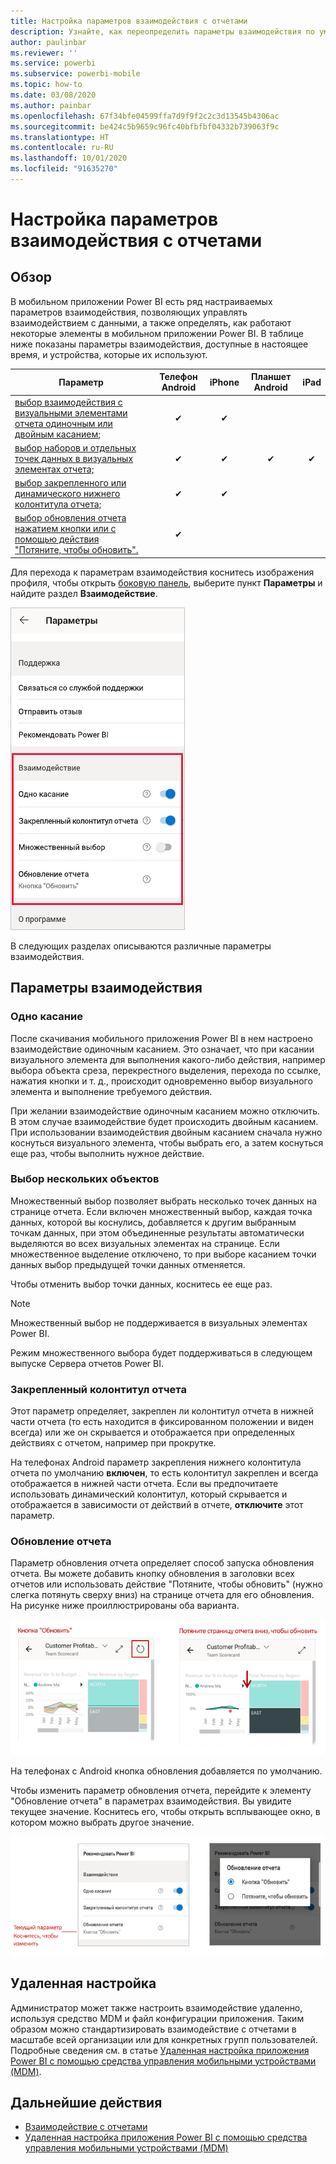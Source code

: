 ```yaml
---
title: Настройка параметров взаимодействия с отчетами
description: Узнайте, как переопределить параметры взаимодействия по умолчанию для отчетов.
author: paulinbar
ms.reviewer: ''
ms.service: powerbi
ms.subservice: powerbi-mobile
ms.topic: how-to
ms.date: 03/08/2020
ms.author: painbar
ms.openlocfilehash: 67f34bfe04599ffa7d9f9f2c2c3d13545b4306ac
ms.sourcegitcommit: be424c5b9659c96fc40bfbfbf04332b739063f9c
ms.translationtype: HT
ms.contentlocale: ru-RU
ms.lasthandoff: 10/01/2020
ms.locfileid: "91635270"
---
```

# <a name="configure-report-interaction-settings"></a>Настройка параметров взаимодействия с отчетами

## <a name="overview"></a>Обзор

В мобильном приложении Power BI есть ряд настраиваемых параметров взаимодействия, позволяющих управлять взаимодействием с данными, а также определять, как работают некоторые элементы в мобильном приложении Power BI. В таблице ниже показаны параметры взаимодействия, доступные в настоящее время, и устройства, которые их используют.

| Параметр | Телефон Android | iPhone | Планшет Android  | iPad |
|---------|:-:|:-:|:-:|:-:|
| [выбор взаимодействия с визуальными элементами отчета одиночным или двойным касанием](#single-tap); |✔|✔|||
| [выбор наборов и отдельных точек данных в визуальных элементах отчета;](#multi-select) |✔|✔|✔|✔|
| [выбор закрепленного или динамического нижнего колонтитула отчета;](#docked-report-footer) |✔|✔|||
| [выбор обновления отчета нажатием кнопки или с помощью действия "Потяните, чтобы обновить".](#report-refresh) |✔||||

Для перехода к параметрам взаимодействия коснитесь изображения профиля, чтобы открыть [боковую панель](./mobile-apps-home-page.md#header), выберите пункт **Параметры** и найдите раздел **Взаимодействие**.

![Параметры взаимодействия](./media/mobile-app-interaction-settings/powerbi-mobile-app-interactions-section.png)

В следующих разделах описываются различные параметры взаимодействия.

## <a name="interaction-settings"></a>Параметры взаимодействия

### <a name="single-tap"></a>Одно касание
После скачивания мобильного приложения Power BI в нем настроено взаимодействие одиночным касанием. Это означает, что при касании визуального элемента для выполнения какого-либо действия, например выбора объекта среза, перекрестного выделения, перехода по ссылке, нажатия кнопки и т. д., происходит одновременно выбор визуального элемента и выполнение требуемого действия.

При желании взаимодействие одиночным касанием можно отключить. В этом случае взаимодействие будет происходить двойным касанием. При использовании взаимодействия двойным касанием сначала нужно коснуться визуального элемента, чтобы выбрать его, а затем коснуться еще раз, чтобы выполнить нужное действие.

### <a name="multi-select"></a>Выбор нескольких объектов

Множественный выбор позволяет выбрать несколько точек данных на странице отчета. Если включен множественный выбор, каждая точка данных, которой вы коснулись, добавляется к другим выбранным точкам данных, при этом объединенные результаты автоматически выделяются во всех визуальных элементах на странице. Если множественное выделение отключено, то при выборе касанием точки данных выбор предыдущей точки данных отменяется.

Чтобы отменить выбор точки данных, коснитесь ее еще раз.

>[!NOTE]
>Множественный выбор не поддерживается в визуальных элементах Power BI.
>
>Режим множественного выбора будет поддерживаться в следующем выпуске Сервера отчетов Power BI.

### <a name="docked-report-footer"></a>Закрепленный колонтитул отчета

Этот параметр определяет, закреплен ли колонтитул отчета в нижней части отчета (то есть находится в фиксированном положении и виден всегда) или же он скрывается и отображается при определенных действиях с отчетом, например при прокрутке.

На телефонах Android параметр закрепления нижнего колонтитула отчета по умолчанию **включен**, то есть колонтитул закреплен и всегда отображается в нижней части отчета. Если вы предпочитаете использовать динамический колонтитул, который скрывается и отображается в зависимости от действий в отчете, **отключите** этот параметр.

### <a name="report-refresh"></a>Обновление отчета

Параметр обновления отчета определяет способ запуска обновления отчета. Вы можете добавить кнопку обновления в заголовки всех отчетов или использовать действие "Потяните, чтобы обновить" (нужно слегка потянуть сверху вниз) на странице отчета для его обновления. На рисунке ниже проиллюстрированы оба варианта. 

![Кнопка обновления и действие "Потяните, чтобы обновить"](./media/mobile-app-interaction-settings/powerbi-mobile-app-interactions-refresh-button-versus-pull.png)

На телефонах с Android кнопка обновления добавляется по умолчанию.

Чтобы изменить параметр обновления отчета, перейдите к элементу "Обновление отчета" в параметрах взаимодействия. Вы увидите текущее значение. Коснитесь его, чтобы открыть всплывающее окно, в котором можно выбрать другое значение.

![Настройка обновления](./media/mobile-app-interaction-settings/powerbi-mobile-app-interactions-set-refresh.png)

## <a name="remote-configuration"></a>Удаленная настройка

Администратор может также настроить взаимодействие удаленно, используя средство MDM и файл конфигурации приложения. Таким образом можно стандартизировать взаимодействие с отчетами в масштабе всей организации или для конкретных групп пользователей. Подробные сведения см. в статье [Удаленная настройка приложения Power BI с помощью средства управления мобильными устройствами (MDM)](./mobile-app-configuration.md).


## <a name="next-steps"></a>Дальнейшие действия
* [Взаимодействие с отчетами](./mobile-reports-in-the-mobile-apps.md#interact-with-reports)
* [Удаленная настройка приложения Power BI с помощью средства управления мобильными устройствами (MDM)](./mobile-app-configuration.md)
